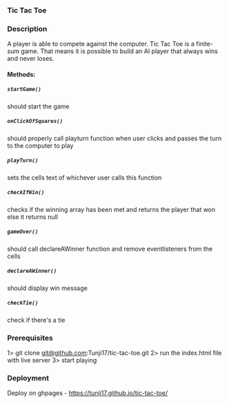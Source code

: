 ### Tic Tac Toe

### Description

A player is able to compete against the computer. Tic Tac Toe is a finite-sum game. That means it is possible to build an AI player that always wins and never loses.

#### Methods:

##### `startGame()`
should start the game

##### `onClickOfSquares()`
should properly call playturn function when user clicks and passes the turn to the computer to play 

##### `playTurn()`
sets the cells text of whichever user calls this function

##### `checkIfWin()`
checks if the winning array has been met and returns the player that won else it returns null

##### `gameOver()`
should call declareAWinner function and remove eventlisteners from the cells

##### `declareAWinner()`
should display win message

##### `checkTie()`
check if there's a tie

### Prerequisites
1> git clone git@github.com:Tunji17/tic-tac-toe.git
2> run the index.html file with live server
3> start playing 

### Deployment 
Deploy on ghpages - https://tunji17.github.io/tic-tac-toe/

